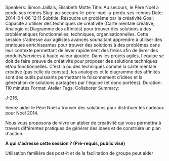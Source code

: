 Speakers: Simon Jaillais, Elisabeth Motte
Title: Au secours, le Père Noël a perdu ses rennes
Slug: au-secours-le-pere-noel-a-perdu-ses-rennes
Date: 2014-04-06 12:11
Subtitle: Résoudre un problème par la créativité
Goal: Capacité à utiliser des techniques de créativité (Carte mentale créative, Analogie et Diagramme des affinités) pour trouver des solutions à des problématiques fonctionnelles, techniques, organisationnelles. Cette session s'adresse aux agilistes avancés souhaitant apprendre à utiliser des pratiques enrichissantes pour trouver des solutions à des problèmes dans leur contexte permettant de lever rapidement des freins afin de livrer des produits/services à haute valeur ajoutée. Dans les projets agiles, l'équipe se doit de faire preuve de créativité pour proposer des solutions techniques et/ou fonctionnelles. C'est la ou des techniques comme la carte mentale créative (pas celle du constat), les analogies et le diagramme des affinités sont des outils puissants permettant le foisonnement d'idées et la génération de solutions partagées par l'équipe (et donc portées).
Duration: 110 minutes
Format: Atelier
Tags: Collaborer
Summary: 

J-216,

Venez aider le Père Noël à trouver des solutions pour distribuer les cadeaux pour Noël 2014.

Nous vous proposons de vivre un atelier de créativité qui vous permettra à travers différentes pratiques de générer des idées et de construire un plan d'action.

**A qui s'adresse cette session ? (Pré-requis, public visé)**

Utilisation familière des post-it et de la facilitation de groupe peut aider
